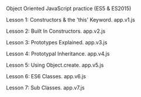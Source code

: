 Object Oriented JavaScript practice (ES5 & ES2015)

Lesson 1:
Constructors & the 'this' Keyword.
app.v1.js

Lesson 2:
Built In Constructors. 
app.v2.js

Lesson 3: 
Prototypes Explained.
app.v3.js

Lesson 4: 
Prototypal Inheritance.
app.v4.js

Lesson 5: 
Using Object.create.
app.v5.js

Lesson 6: 
ES6 Classes.
app.v6.js

Lesson 7: 
Sub Classes.
app.v7.js
